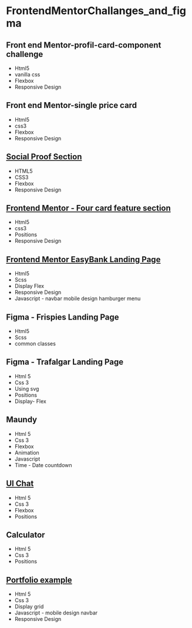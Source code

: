 # FrontendMentorChallanges_and_figma

## Front end Mentor-profil-card-component challenge
  * Html5
  * vanilla css
  * Flexbox
  * Responsive Design
  
## Front end Mentor-single price card
  * Html5
  * css3
  * Flexbox
  * Responsive Design

## [Social Proof Section](https://www.frontendmentor.io/challenges/social-proof-section-6e0qTv_bA)
 * HTML5
 * CSS3
 * Flexbox
 * Responsive Design
 
 ## [Frontend Mentor - Four card feature section](https://www.frontendmentor.io/challenges/four-card-feature-section-weK1eFYK)
  * Html5
  * css3
  * Positions
  * Responsive Design
  
 ## [Frontend Mentor EasyBank Landing Page](https://www.frontendmentor.io/challenges/easybank-landing-page-WaUhkoDN)
  * Html5
  * Scss
  * Display Flex
  * Responsive Design
  * Javascript - navbar  mobile design  hamburger menu
  
## Figma - Frispies Landing Page
   * Html5
   * Scss
   * common classes
   
## Figma - Trafalgar Landing Page 
   * Html 5
   * Css 3
   * Using svg
   * Positions
   * Display- Flex
   
 ## Maundy 
 * Html 5
 * Css 3
 * Flexbox
 * Animation
 * Javascript
 * Time - Date countdown
 
## [UI Chat](https://yadi.sk/i/NWc02zkzIIDIxA)
 * Html 5
 * Css 3
 * Flexbox
 * Positions
 
## Calculator
 * Html 5
 * Css 3
 * Positions
 
## [Portfolio example](https://html-css-portfolio-css-grid-project.netlify.app/index.html)
 * Html 5
 * Css 3
 * Display grid
 * Javascript - mobile design navbar
 * Responsive Design 

 
